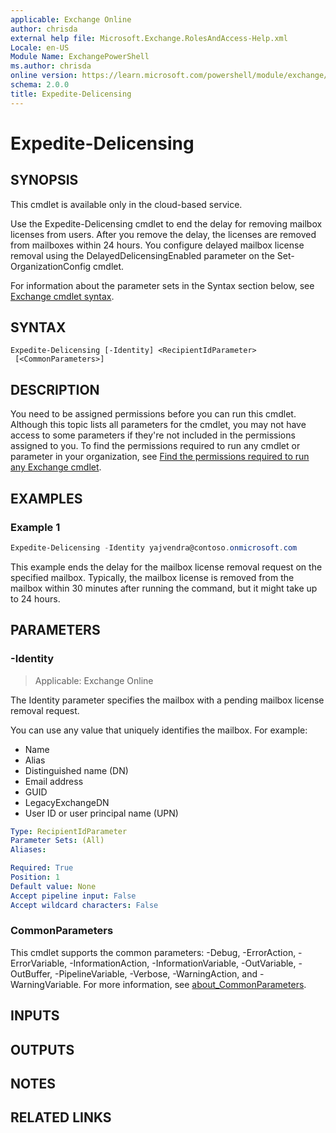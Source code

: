 ```yaml
---
applicable: Exchange Online
author: chrisda
external help file: Microsoft.Exchange.RolesAndAccess-Help.xml
Locale: en-US
Module Name: ExchangePowerShell
ms.author: chrisda
online version: https://learn.microsoft.com/powershell/module/exchange/expedite-delicensing
schema: 2.0.0
title: Expedite-Delicensing
---
```


# Expedite-Delicensing

## SYNOPSIS
This cmdlet is available only in the cloud-based service.

Use the Expedite-Delicensing cmdlet to end the delay for removing mailbox licenses from users. After you remove the delay, the licenses are removed from mailboxes within 24 hours. You configure delayed mailbox license removal using the DelayedDelicensingEnabled parameter on the Set-OrganizationConfig cmdlet.

For information about the parameter sets in the Syntax section below, see [Exchange cmdlet syntax](https://learn.microsoft.com/powershell/exchange/exchange-cmdlet-syntax).

## SYNTAX

```
Expedite-Delicensing [-Identity] <RecipientIdParameter>
 [<CommonParameters>]
```

## DESCRIPTION
You need to be assigned permissions before you can run this cmdlet. Although this topic lists all parameters for the cmdlet, you may not have access to some parameters if they're not included in the permissions assigned to you. To find the permissions required to run any cmdlet or parameter in your organization, see [Find the permissions required to run any Exchange cmdlet](https://learn.microsoft.com/powershell/exchange/find-exchange-cmdlet-permissions).

## EXAMPLES

### Example 1
```powershell
Expedite-Delicensing -Identity yajvendra@contoso.onmicrosoft.com
```

This example ends the delay for the mailbox license removal request on the specified mailbox. Typically, the mailbox license is removed from the mailbox within 30 minutes after running the command, but it might take up to 24 hours.

## PARAMETERS

### -Identity

> Applicable: Exchange Online

The Identity parameter specifies the mailbox with a pending mailbox license removal request.

You can use any value that uniquely identifies the mailbox. For example:

- Name
- Alias
- Distinguished name (DN)
- Email address
- GUID
- LegacyExchangeDN
- User ID or user principal name (UPN)

```yaml
Type: RecipientIdParameter
Parameter Sets: (All)
Aliases:

Required: True
Position: 1
Default value: None
Accept pipeline input: False
Accept wildcard characters: False
```

### CommonParameters
This cmdlet supports the common parameters: -Debug, -ErrorAction, -ErrorVariable, -InformationAction, -InformationVariable, -OutVariable, -OutBuffer, -PipelineVariable, -Verbose, -WarningAction, and -WarningVariable. For more information, see [about_CommonParameters](https://go.microsoft.com/fwlink/p/?LinkID=113216).

## INPUTS

## OUTPUTS

## NOTES

## RELATED LINKS
